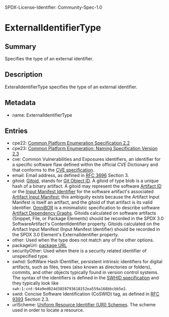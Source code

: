 SPDX-License-Identifier: Community-Spec-1.0

# ExternalIdentifierType

## Summary

Specifies the type of an external identifier.

## Description

ExteralIdentifierType specifies the type of an external identifier.

## Metadata

- name: ExternalIdentifierType

## Entries

- cpe22: [Common Platform Enumeration Specification 2.2](https://cpe.mitre.org/files/cpe-specification_2.2.pdf)
- cpe23: [Common Platform Enumeration: Naming Specification Version 2.3](https://csrc.nist.gov/publications/detail/nistir/7695/final)
- cve: Common Vulnerabilities and Exposures identifiers, an identifier for a specific software flaw defined within the official CVE Dictionary and that conforms to the [CVE specification](https://csrc.nist.gov/glossary/term/cve_id).
- email: Email address, as defined in [RFC 3696](https://www.rfc-editor.org/info/rfc3986) Section 3.
- gitoid: [Gitoid](https://www.iana.org/assignments/uri-schemes/prov/gitoid), stands for [Git Object ID](https://git-scm.com/book/en/v2/Git-Internals-Git-Objects). A gitoid of type blob is a unique hash of a binary artifact. A gitoid may represent the software [Artifact ID](https://github.com/omnibor/spec/blob/eb1ee5c961c16215eb8709b2975d193a2007a35d/spec/SPEC.md#artifact-id) or the [Input Manifest Identifier](https://github.com/omnibor/spec/blob/eb1ee5c961c16215eb8709b2975d193a2007a35d/spec/SPEC.md#input-manifest-identifier) for the software artifact's associated [Artifact Input Manifest](https://github.com/omnibor/spec/blob/eb1ee5c961c16215eb8709b2975d193a2007a35d/spec/SPEC.md#artifact-input-manifest); this ambiguity exists because the Artifact Input Manifest is itself an artifact, and the gitoid of that artifact is its valid identifier. [OmniBOR](https://github.com/omnibor/spec/) is a minimalistic specification to describe software [Artifact Dependency Graphs](https://github.com/omnibor/spec/blob/eb1ee5c961c16215eb8709b2975d193a2007a35d/spec/SPEC.md#artifact-dependency-graph-adg). Gitoids calculated on software artifacts (Snippet, File, or Package Elements) should be recorded in the SPDX 3.0 SoftwareArtifact's ContentIdentifier property. Gitoids calculated on the Artifact Input Manifest (Input Manifest Identifier) should be recorded in the SPDX 3.0 Element's ExternalIdentifier property.
- other: Used when the type does not match any of the other options.
- packageUrl: [package URL](https://github.com/package-url/purl-spec/tree/b33dda1cf4515efa8eabbbe8e9b140950805f845)
- securityOther: Used when there is a security related identifier of unspecified type.
- swhid: SoftWare Hash IDentifier, persistent intrinsic identifiers for digital artifacts, such as files, trees (also known as directories or folders), commits, and other objects typically found in version control systems. The syntax of the identifiers is defined in the [SWHID specification](https://www.swhid.org/specification/v1.1/4.Syntax) and they typically look like `swh:1:cnt:94a9ed024d3859793618152ea559a168bbcbb5e2`.
- swid: Concise Software Identification (CoSWID) tag, as defined in [RFC 9393](https://www.rfc-editor.org/info/rfc9393) Section 2.3.
- urlScheme: [Uniform Resource Identifier (URI) Schemes](https://www.iana.org/assignments/uri-schemes/uri-schemes.xhtml). The scheme used in order to locate a resource.
